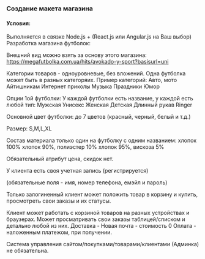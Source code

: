 ### Создание макета магазина

#### Условия:

Выполняется в связке Node.js + (React.js или Angular.js на Ваш выбор)
Разработка магазина футболок:

Внешний вид можно взять за основу этого магазина:
https://megafutbolka.com.ua/hits/avokado-y-sport?basisurl=uni

Категории товаров - одноуровневые, без вложений.
Одна футболка может быть в разных категоряих.
Пример категорий:
Авто, мото
Айтишникам
Интернет приколы
Музыка
Праздники
Юмор

Опции 1ой футболки:
У каждой футболки есть название, у каждой есть любой тип:
Мужская
Унисекс
Женская
Детская
Длинный рукав
Ringer

Основной цвет футболки:
до 7 цветов (красный, черный, белый и т.д.)

Размер:
S,M,L,XL

Состав материала только один на футболку с одним названием:
хлопок 100%
хлопок 90%, полиэстер 10%
хлопок 95%, вискоза 5%

Обязательный атрибут цена, скидок нет.

У клиента есть своя учетная запись (регистрируется) 

(обязательные поля - имя, номер телефона, емэйл и пароль)

Только залогиненный клиент может положить товар в корзину и купить, просмотреть свои заказы и их статусы.

Клиент может работать с корзиной товаров на разных устройствах и браузерах.
Может просматривать свои заказы таблицей/списком и детально любой из них.
Доставка - Новая почта - стоимость 0
Оплата - наложенным платежом, при получении.

Система управления сайтом/покупками/товарами/клиентами (Админка) не обязательна.